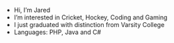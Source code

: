 - Hi, I’m Jared
- I’m interested in Cricket, Hockey, Coding and Gaming
- I just graduated with distinction from Varsity College
- Languages: PHP, Java and C#

